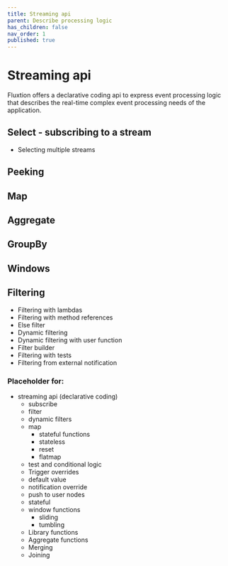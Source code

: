 ```yaml
---
title: Streaming api
parent: Describe processing logic
has_children: false
nav_order: 1
published: true
---
```


# Streaming api 

Fluxtion offers a declarative coding api to express event processing logic that describes 
the real-time complex event processing needs of the application.


## Select - subscribing to a stream
- Selecting multiple streams


## Peeking

## Map

## Aggregate

## GroupBy

## Windows

## Filtering
- Filtering with lambdas
- Filtering with method references
- Else filter
- Dynamic filtering
- Dynamic filtering with user function
- Filter builder
- Filtering with tests
- Filtering from external notification


### Placeholder for:
- streaming api (declarative coding)
  - subscribe
  - filter
  - dynamic filters  
  - map
    - stateful functions
    - stateless  
    - reset  
    - flatmap
  - test and conditional logic   
  - Trigger overrides
  - default value
  - notification override
  - push to user nodes
  - stateful  
  - window functions  
    - sliding
    - tumbling
  - Library functions
  - Aggregate functions
  - Merging
  - Joining




